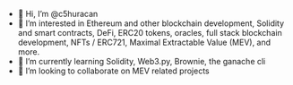 - 👋 Hi, I’m @c5huracan
- 👀 I’m interested in Ethereum and other blockchain development, Solidity and smart contracts, DeFi, ERC20 tokens, oracles, full stack blockchain development, NFTs / ERC721, Maximal Extractable Value (MEV), and more.
- 🌱 I’m currently learning Solidity, Web3.py, Brownie, the ganache cli 
- 💞️ I’m looking to collaborate on MEV related projects
<!---
- 📫 How to reach me: 
--->

<!---
c5huracan/c5huracan is a ✨ special ✨ repository because its `README.md` (this file) appears on your GitHub profile.
You can click the Preview link to take a look at your changes.
--->
